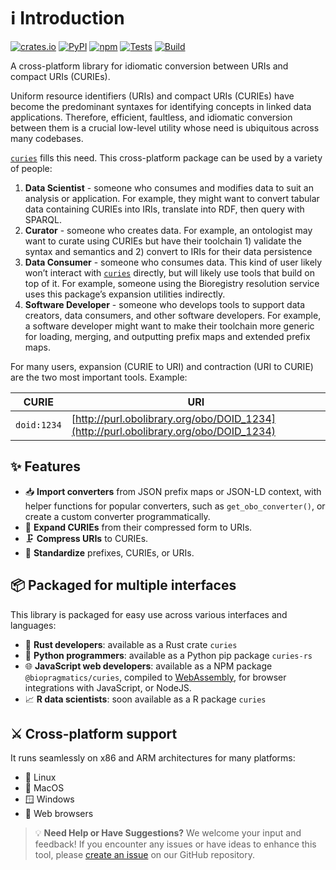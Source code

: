 # ℹ️ Introduction

[![crates.io](https://img.shields.io/crates/v/curies.svg)](https://crates.io/crates/curies)
[![PyPI](https://img.shields.io/pypi/v/curies-rs)](https://pypi.org/project/curies-rs/)
[![npm](https://img.shields.io/npm/v/@biopragmatics/curies)](https://www.npmjs.com/package/@biopragmatics/curies)
[![Tests](https://github.com/biopragmatics/curies.rs/actions/workflows/test.yml/badge.svg)](https://github.com/biopragmatics/curies.rs/actions/workflows/test.yml)
[![Build](https://github.com/biopragmatics/curies.rs/actions/workflows/build.yml/badge.svg)](https://github.com/biopragmatics/curies.rs/actions/workflows/build.yml)

A cross-platform library for idiomatic conversion between URIs and compact URIs (CURIEs).

Uniform resource identifiers (URIs) and compact URIs (CURIEs) have become the predominant syntaxes for identifying concepts in linked data applications. Therefore, efficient, faultless, and idiomatic conversion between them is a crucial low-level utility whose need is ubiquitous across many codebases.

[`curies`](https://curies.readthedocs.io/en/latest/api.html#module-curies) fills this need. This cross-platform package can be used by a variety of people:

1. **Data Scientist** - someone who consumes and modifies data to suit an analysis or application. For example, they might want to convert tabular data containing CURIEs into IRIs, translate into RDF, then query with SPARQL.
2. **Curator** - someone who creates data. For example, an ontologist may want to curate using CURIEs but have their toolchain 1) validate the syntax and semantics and 2) convert to IRIs for their data persistence
3. **Data Consumer** - someone who consumes data. This kind of user likely won’t interact with [`curies`](https://curies.readthedocs.io/en/latest/api.html#module-curies) directly, but will likely use tools that build on top of it. For example, someone using the Bioregistry resolution service uses this package’s expansion utilities indirectly.
4. **Software Developer** - someone who develops tools to support data creators, data consumers, and other software developers. For example, a software developer might want to make their toolchain more generic for loading, merging, and outputting prefix maps and extended prefix maps.

For many users, expansion (CURIE to URI) and contraction (URI to CURIE) are the two most important tools. Example:

| CURIE       | URI                                                          |
| ----------- | ------------------------------------------------------------ |
| `doid:1234` | [http://purl.obolibrary.org/obo/DOID_1234](http://purl.obolibrary.org/obo/DOID_1234) |


## ✨ Features

- 📥 **Import converters** from JSON prefix maps or JSON-LD context, with helper functions for popular converters, such as `get_obo_converter()`, or create a custom converter programmatically.
- 🔗 **Expand CURIEs** from their compressed form to URIs.
- 🗜️ **Compress URIs** to CURIEs.
- 🧩 **Standardize** prefixes, CURIEs, or URIs.

## 📦️ Packaged for multiple interfaces

This library is packaged for easy use across various interfaces and languages:

- 🦀 **Rust developers**: available as a Rust crate `curies`
- 🐍 **Python programmers**: available as a Python pip package `curies-rs`
- 🌐 **JavaScript web developers**: available as a NPM package `@biopragmatics/curies`, compiled to [WebAssembly](https://webassembly.org/), for browser integrations with JavaScript, or NodeJS.
- 📈 **R data scientists**: soon available as a R package `curies`

## ⚔️ Cross-platform support

It runs seamlessly on x86 and ARM architectures for many platforms:

- 🐧 Linux
- 🍎 MacOS
- 🪟 Windows
- 🦊 Web browsers

> 💡 **Need Help or Have Suggestions?** We welcome your input and feedback! If you encounter any issues or have ideas to enhance this tool, please [create an issue](https://github.com/biopragmatics/curies.rs/issues) on our GitHub repository.
